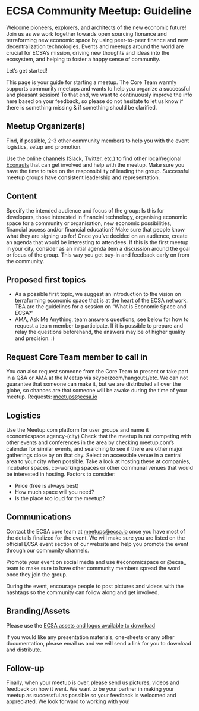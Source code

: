 # ECSA Community Meetup: Guideline

Welcome pioneers, explorers, and architects of the new economic future! Join us as we work together towards open sourcing fionance and terraforming new economic space by using peer-to-peer finance and new decentralization technologies.
Events and meetups around the world are crucial for ECSA’s mission, driving new thoughts and ideas into the ecosystem, and helping to foster a happy sense of community.

Let’s get started!

This page is your guide for starting a meetup. The Core Team warmly supports community meetups and wants to help you organize a successful and pleasant session!
To that end, we want to continuously improve the info here based on your feedback, so please do not hesitate to let us know if there is something missing & if something should be clarified.

## Meetup Organizer(s)

Find, if possible, 2-3 other community members to help you with the event logistics, setup and promotion.

Use the online channels ([Slack](http://slack.ecsa.io), [Twitter](https://twitter.com/ecsa_team), etc.) to find other local/regional [Econauts](https://github.com/EconomicSpaceAgency/EconomicSpaceAgency/blob/master/Glossary.md#Econaut) that can get involved and help with the meetup.
Make sure you have the time to take on the responsibility of leading the group. Successful meetup groups have consistent leadership and representation.

## Content
Specify the intended audience and focus of the group: Is this for developers, those interested in financial technology, organising economic space for a community or organisation, new economic possibilities, financial access and/or financial education? Make sure that people know what they are signing up for!
Once you’ve decided on an audience, create an agenda that would be interesting to attendees. If this is the first meetup in your city, consider as an initial agenda item a discussion around the goal or focus of the group. This way you get buy-in and feedback early on from the community.

## Proposed first topics
* As a possible first topic, we suggest an introduction to the vision on terraforming economic space that is at the heart of the ECSA network. TBA are the guidelines for a session on “What is Economic Space and ECSA?”
* AMA, Ask Me Anything, team answers questions, see below for how to request a team member to participate. If it is possible to prepare and relay the questions beforehand, the answers may be of higher quality and precision. :)

## Request Core Team member to call in
You can also request someone from the Core Team to present or take part in a Q&A or AMA at the Meetup via skype/zoom/hangouts/etc. We can not guarantee that someone can make it, but we are distributed all over the globe, so chances are that someone will be awake during the time of your meetup. Requests: meetups@ecsa.io

## Logistics
Use the Meetup.com platform for user groups and name it economicspace.agency-(city)
Check that the meetup is not competing with other events and conferences in the area by checking meetup.com’s calendar for similar events, and searching to see if there are other major gatherings close by on that day.
Select an accessible venue in a central area to your city when possible. Take a look at hosting these at companies, incubator spaces, co-working spaces or other communal venues that would be interested in hosting. Factors to consider:
* Price (free is always best)
* How much space will you need?
* Is the place too loud for the meetup?

## Communications
Contact the ECSA core team at meetups@ecsa.io once you have most of the details finalized for the event. We will make sure you are listed on the official ECSA event section of our website and help you promote the event through our community channels.

Promote your event on social media and use #economicspace or @ecsa_ team to make sure to have other community members spread the word once they join the group.

During the event, encourage people to post pictures and videos with the hashtags so the community can follow along and get involved.

## Branding/Assets
Please use the [ECSA assets and logos available to download](https://github.com/EconomicSpaceAgency/EconomicSpaceAgency/tree/master/brandingassets)

If you would like any presentation materials, one-sheets or any other documentation, please email us and we will send a link for you to download and distribute.

## Follow-up
Finally, when your meetup is over, please send us pictures, videos and feedback on how it went. We want to be your partner in making your meetup as successful as possible so your feedback is welcomed and appreciated. We look forward to working with you! 
